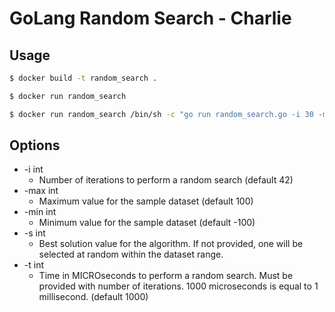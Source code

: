 # GoLang Random Search - Charlie

## Usage

```bash
$ docker build -t random_search .
```

```bash
$ docker run random_search
```

```bash
$ docker run random_search /bin/sh -c "go run random_search.go -i 30 -max 3333 -min -12 -s 762 -t 300"
```

## Options

* -i int
  * Number of iterations to perform a random search (default 42)
* -max int
  * Maximum value for the sample dataset (default 100)
* -min int
  * Minimum value for the sample dataset (default -100)
* -s int
  * Best solution value for the algorithm. If not provided, one will be selected at random within the dataset range.
* -t int
  * Time in MICROseconds to perform a random search. Must be provided with number of iterations. 1000 microseconds is equal to 1 millisecond. (default 1000)